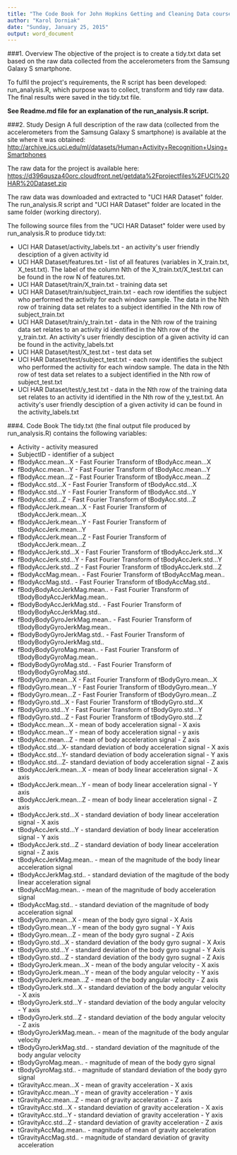```yaml
---
title: "The Code Book for John Hopkins Getting and Cleaning Data course project"
author: "Karol Dorniak"
date: "Sunday, January 25, 2015"
output: word_document
---
```


###1. Overview
The objective of the project is to create a tidy.txt data set based on the raw data collected from the accelerometers from the Samsung Galaxy S smartphone. 

To fulfil the project's requirements, the R script has been developed: run_analysis.R, which purpose was to collect, transform and tidy raw data. The final results were saved in the tidy.txt file.

**See Readme.md file for an explanation of the run_analysis.R script.**

###2. Study Design
A full description of the raw data (collected from the accelerometers from the Samsung Galaxy S smartphone) is available at the site where it was obtained: 
http://archive.ics.uci.edu/ml/datasets/Human+Activity+Recognition+Using+Smartphones

The raw data for the project is available here: 
https://d396qusza40orc.cloudfront.net/getdata%2Fprojectfiles%2FUCI%20HAR%20Dataset.zip

The raw data was downloaded and extracted to "UCI HAR Dataset" folder. The run_analysis.R script and "UCI HAR Dataset" folder are located in the same folder (working directory).

The following source files from the "UCI HAR Dataset" folder were used by run_analysis.R to produce tidy.txt:

* UCI HAR Dataset/activity_labels.txt - an activity's user friendly desciption of a given activity id
* UCI HAR Dataset/features.txt - list of all features (variables in X_train.txt, X_test.txt). The label of the column Nth of the X_train.txt/X_test.txt can be found in the row N of features.txt.
* UCI HAR Dataset/train/X_train.txt - training data set
* UCI HAR Dataset/train/subject_train.txt - each row identifies the subject who performed the activity for each window sample. The data in the Nth row of training data set relates to a subject identified in the Nth row of subject_train.txt
* UCI HAR Dataset/train/y_train.txt -  data in the Nth row of the training data set relates to an activity id identified in the Nth row of the y_train.txt. An activity's user friendly desciption of a given activity id can be found in the activity_labels.txt
* UCI HAR Dataset/test/X_test.txt - test data set
* UCI HAR Dataset/test/subject_test.txt - each row identifies the subject who performed the activity for each window sample. The data in the Nth row of test data set relates to a subject identified in the Nth row of subject_test.txt
* UCI HAR Dataset/test/y_test.txt - data in the Nth row of the training data set relates to an activity id identified in the Nth row of the y_test.txt. An activity's user friendly desciption of a given activity id can be found in the activity_labels.txt


###4. Code Book
The tidy.txt (the final output file produced by run_analysis.R) contains the following variables:

* Activity - activity measured
* SubjectID - identifier of a subject
* fBodyAcc.mean...X - Fast Fourier Transform of tBodyAcc.mean...X
* fBodyAcc.mean...Y - Fast Fourier Transform of tBodyAcc.mean...Y
* fBodyAcc.mean...Z - Fast Fourier Transform of tBodyAcc.mean...Z
* fBodyAcc.std...X - Fast Fourier Transform of tBodyAcc.std...X
* fBodyAcc.std...Y - Fast Fourier Transform of tBodyAcc.std...Y
* fBodyAcc.std...Z - Fast Fourier Transform of tBodyAcc.std...Z
* fBodyAccJerk.mean...X - Fast Fourier Transform of tBodyAccJerk.mean...X
* fBodyAccJerk.mean...Y - Fast Fourier Transform of tBodyAccJerk.mean...Y
* fBodyAccJerk.mean...Z - Fast Fourier Transform of tBodyAccJerk.mean...Z
* fBodyAccJerk.std...X - Fast Fourier Transform of tBodyAccJerk.std...X
* fBodyAccJerk.std...Y - Fast Fourier Transform of tBodyAccJerk.std...Y
* fBodyAccJerk.std...Z - Fast Fourier Transform of tBodyAccJerk.std...Z
* fBodyAccMag.mean.. - Fast Fourier Transform of tBodyAccMag.mean..
* fBodyAccMag.std.. - Fast Fourier Transform of tBodyAccMag.std..
* fBodyBodyAccJerkMag.mean.. - Fast Fourier Transform of tBodyBodyAccJerkMag.mean..
* fBodyBodyAccJerkMag.std.. - Fast Fourier Transform of tBodyBodyAccJerkMag.std..
* fBodyBodyGyroJerkMag.mean.. - Fast Fourier Transform of tBodyBodyGyroJerkMag.mean..
* fBodyBodyGyroJerkMag.std.. - Fast Fourier Transform of tBodyBodyGyroJerkMag.std..
* fBodyBodyGyroMag.mean.. - Fast Fourier Transform of tBodyBodyGyroMag.mean..
* fBodyBodyGyroMag.std.. - Fast Fourier Transform of tBodyBodyGyroMag.std..
* fBodyGyro.mean...X - Fast Fourier Transform of tBodyGyro.mean...X
* fBodyGyro.mean...Y - Fast Fourier Transform of tBodyGyro.mean...Y
* fBodyGyro.mean...Z - Fast Fourier Transform of tBodyGyro.mean...Z
* fBodyGyro.std...X - Fast Fourier Transform of tBodyGyro.std...X
* fBodyGyro.std...Y - Fast Fourier Transform of tBodyGyro.std...Y
* fBodyGyro.std...Z - Fast Fourier Transform of tBodyGyro.std...Z
* tBodyAcc.mean...X - mean of body acceleration signal - X axis
* tBodyAcc.mean...Y - mean of body acceleration signal - y axis
* tBodyAcc.mean...Z - mean of body acceleration signal - Z axis
* tBodyAcc.std...X- standard deviation of body acceleration signal - X axis
* tBodyAcc.std...Y- standard deviation of body acceleration signal - Y axis
* tBodyAcc.std...Z- standard deviation of body acceleration signal - Z axis
* tBodyAccJerk.mean...X - mean of body linear acceleration signal - X axis
* tBodyAccJerk.mean...Y - mean of body linear acceleration signal - Y axis
* tBodyAccJerk.mean...Z - mean of body linear acceleration signal - Z axis
* tBodyAccJerk.std...X - standard deviation of body linear acceleration signal - X axis
* tBodyAccJerk.std...Y - standard deviation of body linear acceleration signal - Y axis
* tBodyAccJerk.std...Z - standard deviation of body linear acceleration signal - Z axis
* tBodyAccJerkMag.mean.. - mean of the magnitude of the body linear acceleration signal
* tBodyAccJerkMag.std.. - standard deviation of the magitude of the body linear acceleration signal
* tBodyAccMag.mean.. - mean of the magnitude of body acceleration signal 
* tBodyAccMag.std.. - standard deviation of the magnitude of body acceleration signal
* tBodyGyro.mean...X - mean of the body gyro signal - X Axis
* tBodyGyro.mean...Y - mean of the body gyro sugnal - Y Axis
* tBodyGyro.mean...Z - mean of the body gyro sugnal - Z Axis
* tBodyGyro.std...X - standard deviation of the body gyro sugnal - X Axis
* tBodyGyro.std...Y - standard deviation of the body gyro sugnal - Y Axis
* tBodyGyro.std...Z - standard deviation of the body gyro sugnal - Z Axis
* tBodyGyroJerk.mean...X - mean of the body angular velocity - X axis
* tBodyGyroJerk.mean...Y - mean of the body angular velocity - Y axis
* tBodyGyroJerk.mean...Z - mean of the body angular velocity - Z axis
* tBodyGyroJerk.std...X - standard deviation of the body angular velocity - X axis
* tBodyGyroJerk.std...Y - standard deviation of the body angular velocity - Y axis
* tBodyGyroJerk.std...Z - standard deviation of the body angular velocity - Z axis
* tBodyGyroJerkMag.mean.. - mean of the magnitude of the body angular velocity 
* tBodyGyroJerkMag.std.. - standard deviation of the magnitude of the body angular velocity 
* tBodyGyroMag.mean.. - magnitude of mean of the body gyro signal
* tBodyGyroMag.std.. - magnitude of standard deviation of the body gyro signal
* tGravityAcc.mean...X - mean of gravity acceleration - X axis
* tGravityAcc.mean...Y - mean of gravity acceleration - Y axis
* tGravityAcc.mean...Z - mean of gravity acceleration - Z axis
* tGravityAcc.std...X - standard deviation of gravity acceleration - X axis
* tGravityAcc.std...Y - standard deviation of gravity acceleration - Y axis
* tGravityAcc.std...Z - standard deviation of gravity acceleration - Z axis
* tGravityAccMag.mean.. - magnitude of mean of gravity acceleration
* tGravityAccMag.std.. - magnitude of standard deviation of gravity acceleration
